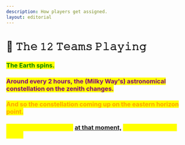 ```yaml
---
description: How players get assigned.
layout: editorial
---
```


# 🌟 𝚃𝚑𝚎 𝟷𝟸 𝚃𝚎𝚊𝚖𝚜 𝙿𝚕𝚊𝚢𝚒𝚗𝚐

### <mark style="color:green;">**The Earth spins.**</mark>

### <mark style="color:purple;">**Around every 2 hours, the (Milky Way's) astronomical constellation on the zenith changes.**</mark>

### <mark style="color:orange;">**And so the constellation coming up on the eastern horizon point.**</mark>

### <mark style="color:yellow;">**Whoever is being born**</mark> [at that moment,](../../../astrology/the-usdchoice-of-astrology/the-hubble-chart-thc/your-team-and-your-appearance.md) <mark style="color:yellow;">**is assigned to that team.**</mark>
